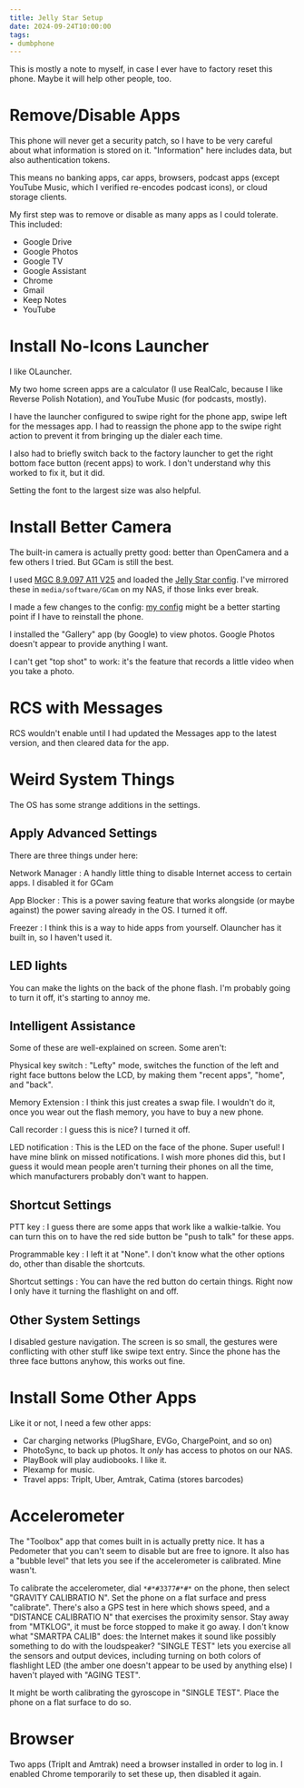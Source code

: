 ```yaml
---
title: Jelly Star Setup
date: 2024-09-24T10:00:00
tags:
- dumbphone
---
```


This is mostly a note to myself,
in case I ever have to factory reset this phone.
Maybe it will help other people, too.


Remove/Disable Apps
===================

This phone will never get a security patch,
so I have to be very careful about what information is stored on it.
"Information" here includes data,
but also authentication tokens.

This means no banking apps, car apps, browsers, podcast apps (except YouTube Music,
which I verified re-encodes podcast icons), or cloud storage clients.

My first step was to remove or disable as many apps as I could tolerate.
This included:

* Google Drive
* Google Photos
* Google TV
* Google Assistant
* Chrome
* Gmail
* Keep Notes
* YouTube


Install No-Icons Launcher
=========================

I like OLauncher.

My two home screen apps are a calculator (I use RealCalc,
because I like Reverse Polish Notation), and
YouTube Music (for podcasts, mostly).

I have the launcher configured to swipe right for the phone app,
swipe left for the messages app.
I had to reassign the phone app to the swipe right action
to prevent it from bringing up the dialer each time.

I also had to briefly switch back to the factory launcher
to get the right bottom face button (recent apps) to work.
I don't understand why this worked to fix it, but it did.

Setting the font to the largest size was also helpful.


Install Better Camera
=====================

The built-in camera is actually pretty good:
better than OpenCamera and a few others I tried.
But GCam is still the best.

I used [MGC 8.9.097 A11 V25](https://www.celsoazevedo.com/files/android/google-camera/dev-bsg/f/dl227/)
and loaded the [Jelly Star config](https://www.celsoazevedo.com/files/android/google-camera/f/configs-bsg-05/).
I've mirrored these in `media/software/GCam` on my NAS,
if those links ever break.

I made a few changes to the config:
[my config](js2.xml) might be a better starting point
if I have to reinstall the phone.

I installed the "Gallery" app (by Google)
to view photos.
Google Photos doesn't appear to provide anything I want.

I can't get "top shot" to work:
it's the feature that records a little video when you take a photo.


RCS with Messages
=================

RCS wouldn't enable until I had updated the Messages app to the latest version,
and then cleared data for the app.


Weird System Things
===================

The OS has some strange additions in the settings.

Apply Advanced Settings
-----------------------

There are three things under here:

Network Manager
: A handly little thing to disable Internet access to certain apps.
I disabled it for GCam

App Blocker
: This is a power saving feature that works alongside (or maybe against)
the power saving already in the OS. I turned it off.

Freezer
: I think this is a way to hide apps from yourself.
Olauncher has it built in, so I haven't used it.


LED lights
----------

You can make the lights on the back of the phone flash.
I'm probably going to turn it off,
it's starting to annoy me.

Intelligent Assistance
----------------------

Some of these are well-explained on screen.
Some aren't:

Physical key switch
: "Lefty" mode, switches the function of the left and right face buttons
below the LCD, by making them "recent apps", "home", and "back".

Memory Extension
: I think this just creates a swap file. I wouldn't do it,
once you wear out the flash memory, you have to buy a new phone.

Call recorder
: I guess this is nice? I turned it off.

LED notification
: This is the LED on the face of the phone.
Super useful! I have mine blink on missed notifications.
I wish more phones did this, but I guess it would mean
people aren't turning their phones on all the time,
which manufacturers probably don't want to happen.


Shortcut Settings
----------------

PTT key
: I guess there are some apps that work like a walkie-talkie.
You can turn this on to have the red side button be "push to talk"
for these apps.

Programmable key
: I left it at "None". I don't know what the other options do,
other than disable the shortcuts.

Shortcut settings
: You can have the red button do certain things.
Right now I only have it turning the flashlight on and off.


Other System Settings
---------------------

I disabled gesture navigation.
The screen is so small,
the gestures were conflicting with other stuff like swipe text entry.
Since the phone has the three face buttons anyhow,
this works out fine.


Install Some Other Apps
======================

Like it or not,
I need a few other apps:

* Car charging networks (PlugShare, EVGo, ChargePoint, and so on)
* PhotoSync, to back up photos. It *only* has access to photos on our NAS.
* PlayBook will play audiobooks. I like it.
* Plexamp for music.
* Travel apps: TripIt, Uber, Amtrak, Catima (stores barcodes)


Accelerometer
=======

The "Toolbox" app that comes built in is actually pretty nice.
It has a Pedometer that you can't seem to disable but are free to ignore.
It also has a "bubble level" that lets you see if the accelerometer is calibrated.
Mine wasn't.

To calibrate the accelerometer,
dial `*#*#3377#*#*` on the phone,
then select "GRAVITY CALIBRATIO N".
Set the phone on a flat surface and press "calibrate".
There's also a GPS test in here which shows speed,
and a "DISTANCE CALIBRATIO N" that exercises the proximity sensor.
Stay away from "MTKLOG", it must be force stopped to make it go away.
I don't know what "SMARTPA CALIB" does:
the Internet makes it sound like possibly something to do with the loudspeaker?
"SINGLE TEST" lets you exercise all the sensors and output devices,
including turning on both colors of flashlight LED (the amber one doesn't appear to be used by anything else)
I haven't played with "AGING TEST".

It might be worth calibrating the gyroscope in "SINGLE TEST".
Place the phone on a flat surface to do so.


Browser
=======

Two apps (TripIt and Amtrak) need a browser installed in order to log in.
I enabled Chrome temporarily to set these up,
then disabled it again.

